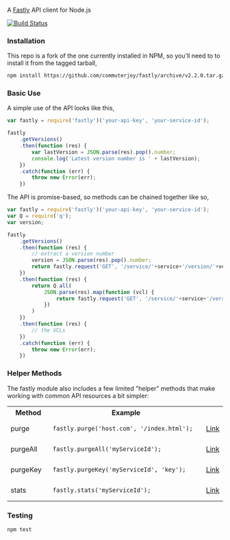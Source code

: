 A [Fastly](http://www.fastly.com) API client for Node.js

[![Build Status](https://travis-ci.org/commuterjoy/fastly.png?branch=master)](https://travis-ci.org/commuterjoy/fastly)

### Installation

This repo is a fork of the one currently installed in NPM, so you'll need to to install it from the tagged tarball,

```bash
npm install https://github.com/commuterjoy/fastly/archive/v2.2.0.tar.gz
```

### Basic Use

A simple use of the API looks like this,

```javascript
var fastly = require('fastly')('your-api-key', 'your-service-id');

fastly
    .getVersions()
    .then(function (res) {
        var lastVersion = JSON.parse(res).pop().number;
        console.log('Latest version number is ' + lastVersion);
    })
    .catch(function (err) {
        throw new Error(err);
    })
```

The API is promise-based, so methods can be chained together like so,

```javascript
var fastly = require('fastly')('your-api-key', 'your-service-id');
var Q = require('q');
var version;

fastly
    .getVersions()
    .then(function (res) {
        // extract a version number
        version = JSON.parse(res).pop().number;
        return fastly.request('GET', '/service/'+service+'/version/'+version+'/vcl');
    })
    .then(function (res) {
        return Q.all(
            JSON.parse(res).map(function (vcl) {
                return fastly.request('GET', '/service/'+service+'/version/'+version+'/vcl/'+vcl.name);
            })
        )
    })
    .then(function (res) {
        // the VCLs
    })
    .catch(function (err) {
        throw new Error(err);
    })
```


### Helper Methods

The fastly module also includes a few limited "helper" methods that make working with common API resources a bit simpler:

<table width="100%">
    <tr>
        <th width="20%">Method</td>
        <th width="75%">Example</td>
        <th width="5%"></td>
    </tr>
    <tr>
        <td>purge</td>
        <td><pre lang="javascript"><code>fastly.purge('host.com', '/index.html');</code></pre></td>
        <td><a href="http://www.fastly.com/docs/api#purge">Link</a></td>
    </tr>
    <tr>
        <td>purgeAll</td>
        <td><pre lang="javascript"><code>fastly.purgeAll('myServiceId');</code></pre></td>
        <td><a href="http://www.fastly.com/docs/api#purge">Link</a></td>
    </tr>
    <tr>
        <td>purgeKey</td>
        <td><pre lang="javascript"><code>fastly.purgeKey('myServiceId', 'key');</code></pre></td>
        <td><a href="http://www.fastly.com/docs/api#purge">Link</a></td>
    </tr>
    <tr>
        <td>stats</td>
        <td><pre lang="javascript"><code>fastly.stats('myServiceId');</code></pre></td>
        <td><a href="http://www.fastly.com/docs/api#stats">Link</a></td>
    </tr>
</table>

### Testing

```bash
npm test
```
